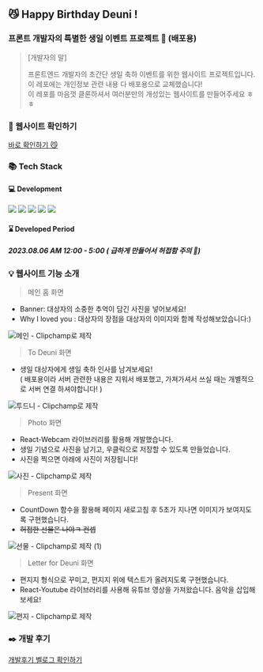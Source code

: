 ## 😼 Happy Birthday Deuni !

### 프론트 개발자의 특별한 생일 이벤트 프로젝트 🎉 (배포용)
> [개발자의 말]
> 
> 프론트엔드 개발자의 초간단 생일 축하 이벤트를 위한 웹사이트 프로젝트입니다.<br/>  이 레포에는 개인정보 관련 내용 다 배포용으로 교체했습니다! <br/> 이 레포를 마음껏 클론하셔서 여러분만의 개성있는 웹사이트를 만들어주세요 ㅎㅎ

### 📌 웹사이트 확인하기 
[바로 확인하기 😼](https://hbd-deuni-for-deploy.vercel.app/)

### 📚 Tech Stack 
#### 💻 Development
<img src="https://img.shields.io/badge/React.js-61DAFB?style=flat-square&logo=React&logoColor=black"/> <img src="https://img.shields.io/badge/Next.js-000000?style=flat-square&logo=Next.js&logoColor=white" /> <img src="https://img.shields.io/badge/TypeScript-3178C6?style=flat-square&logo=TypeScript&logoColor=white" /> <img src="https://img.shields.io/badge/Styled Components-DB7093?style=flat-square&logo=styledcomponents&logoColor=white" /> <img src="https://img.shields.io/badge/Firebase-FFCA28?style=flat-square&logo=firebase&logoColor=black"/>  

#### ⌛ Developed Period
##### 2023.08.06 AM 12:00 - 5:00 ( 급하게 만들어서 허접함 주의 🚨)

### 💡 웹사이트 기능 소개
> 메인 홈 화면
- Banner: 대상자의 소중한 추억이 담긴 사진을 넣어보세요! 
- Why I loved you : 대상자의 장점을 대상자의 이미지와 함께 작성해보았습니다:)
  
![메인 - Clipchamp로 제작](https://github.com/osohyun0224/HBD_Deuni_for_Deploy/assets/53892427/a52bf5df-9120-45bd-b28a-19ee03a600f3)



> To Deuni 화면
- 생일 대상자에게 생일 축하 인사를 남겨보세요! <br/>
( 배포용이라 서버 관련한 내용은 지워서 배포했고, 가져가셔서 쓰실 때는 개별적으로 서버 연결 하셔야합니다! )

![투드니 - Clipchamp로 제작](https://github.com/osohyun0224/HBD_Deuni_for_Deploy/assets/53892427/d92a4b2f-4599-4a4c-9339-edbcab72a8cd)


> Photo 화면
- React-Webcam 라이브러리를 활용해 개발했습니다.
- 생일 기념으로 사진을 남기고, 우클릭으로 저장할 수 있도록 만들었습니다.
- 사진을 찍으면 아래에 사진이 저장됩니다!

![사진 - Clipchamp로 제작](https://github.com/osohyun0224/HBD_Deuni_for_Deploy/assets/53892427/dc1a0e7c-448f-44b1-8850-08b18b195724)


> Present 화면
- CountDown 함수을 활용해 페이지 새로고침 후 5초가 지나면 이미지가 보여지도록 구현했습니다.
- ~~허접한 선물은 나야ㅋ 컨셉~~

![선물 - Clipchamp로 제작 (1)](https://github.com/osohyun0224/HBD_Deuni_for_Deploy/assets/53892427/ba326fd0-16c6-421d-bef8-6e7a2aa53eb2)

> Letter for Deuni 화면
- 편지지 형식으로 꾸미고, 편지지 위에 텍스트가 올려지도록 구현했습니다.
- React-Youtube 라이브러리를 사용해 유튜브 영상을 가져왔습니다. 음악을 삽입해보세요!

![편지 - Clipchamp로 제작](https://github.com/osohyun0224/HBD_Deuni_for_Deploy/assets/53892427/16f73966-efe0-40c9-927e-69a2dc4b68f9)



### ✒️ 개발 후기 
[개발후기 벨로그 확인하기](https://velog.io/@osohyun0224/%EA%B0%9C%EB%B0%9C%EC%9E%90%EC%9D%98-%EC%83%9D%EC%9D%BC-%EC%9D%B4%EB%B2%A4%ED%8A%B8-%EC%8A%A4%EC%BC%80%EC%9D%BC-%EB%AF%B8%EC%B3%A4%EB%8B%A4)
